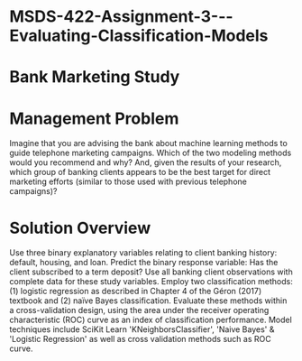 # MSDS-422-Assignment-3---Evaluating-Classification-Models

# Bank Marketing Study

# Management Problem
Imagine that you are advising the bank about machine learning methods to guide telephone marketing campaigns.
Which of the two modeling methods would you recommend and why? And, given the results of your research, which group of banking clients appears to be the best target for direct marketing efforts (similar to those used with previous telephone campaigns)? 

# Solution Overview
Use three binary explanatory variables relating to client banking history: default, housing, and loan. Predict the binary response variable: Has the client subscribed to a term deposit? Use all banking client observations with complete data for these study variables. Employ two classification methods: (1) logistic regression as described in Chapter 4 of the Géron (2017) textbook and (2) naïve Bayes classification. Evaluate these methods within a cross-validation design, using the area under the receiver operating characteristic (ROC) curve as an index of classification performance. Model techniques include SciKit Learn 'KNeighborsClassifier', 'Naive Bayes' & 'Logistic Regression' as well as cross validation methods such as ROC curve.
